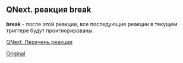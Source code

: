 ## QNext. реакция break

**break** - после этой реакции, все последующие реакции в текущем триггере будут проигнорированы.



[QNext. Перечень реакции](/docs-test/_export/reactions)
  
[Original](https://telegra.ph/QNext-admin-reaction-break-05-09)